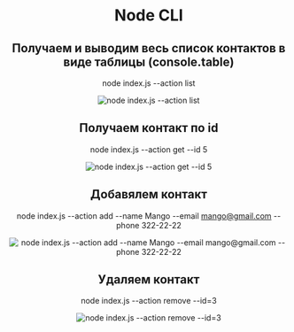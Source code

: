<div align="center">

# Node CLI

## Получаем и выводим весь список контактов в виде таблицы (console.table)

node index.js --action list

![node index.js --action list]()

## Получаем контакт по id

node index.js --action get --id 5

![node index.js --action get --id 5](https://ibb.co/4twQkvX)

## Добавялем контакт

node index.js --action add --name Mango --email mango@gmail.com --phone 322-22-22

![node index.js --action add --name Mango --email mango@gmail.com --phone 322-22-22](https://ibb.co/xCMdKK9)

## Удаляем контакт

node index.js --action remove --id=3

![node index.js --action remove --id=3](https://ibb.co/M1NTyFZ)

</div>
